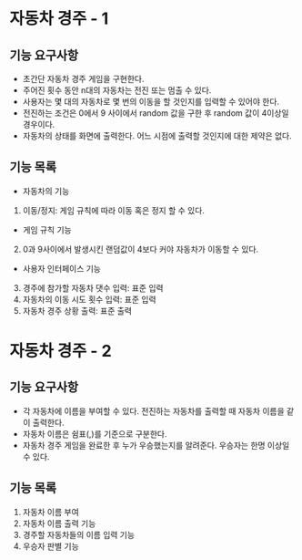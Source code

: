 # 자동차 경주 - 1
## 기능 요구사항
* 초간단 자동차 경주 게임을 구현한다.
* 주어진 횟수 동안 n대의 자동차는 전진 또는 멈출 수 있다.
* 사용자는 몇 대의 자동차로 몇 번의 이동을 할 것인지를 입력할 수 있어야 한다.
* 전진하는 조건은 0에서 9 사이에서 random 값을 구한 후 random 값이 4이상일 경우이다.
* 자동차의 상태를 화면에 출력한다. 어느 시점에 출력할 것인지에 대한 제약은 없다.

## 기능 목록
- 자동차의 기능
1. 이동/정지: 게임 규칙에 따라 이동 혹은 정지 할 수 있다.

- 게임 규칙 기능
2. 0과 9사이에서 발생시킨 랜덤값이 4보다 커야 자동차가 이동할 수 있다.

- 사용자 인터페이스 기능
3. 경주에 참가할 자동차 댓수 입력: 표준 입력
4. 자동차의 이동 시도 횟수 입력: 표준 입력
5. 자동차 경주 상황 출력: 표준 출력

# 자동차 경주 - 2
## 기능 요구사항
* 각 자동차에 이름을 부여할 수 있다. 전진하는 자동차를 출력할 때 자동차 이름을 같이 출력한다.
* 자동차 이름은 쉼표(,)를 기준으로 구분한다.
* 자동차 경주 게임을 완료한 후 누가 우승했는지를 알려준다. 우승자는 한명 이상일 수 있다.

## 기능 목록
1. 자동차 이름 부여
2. 자동차 이름 출력 기능
3. 경주할 자동차들의 이름 입력 기능
4. 우승자 판별 기능
